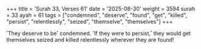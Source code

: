 +++
title = 'Surah 33, Verses 61'
date = '2025-08-30'
weight = 3594
surah = 33
ayah = 61
tags = ["condemned", "deserve", "found", "get", "killed", "persist", "relentlessly", "seized", "themselve", "themselves"]
+++

˹They deserve to be˺ condemned. ˹If they were to persist,˺ they would get themselves seized and killed relentlessly wherever they are found!